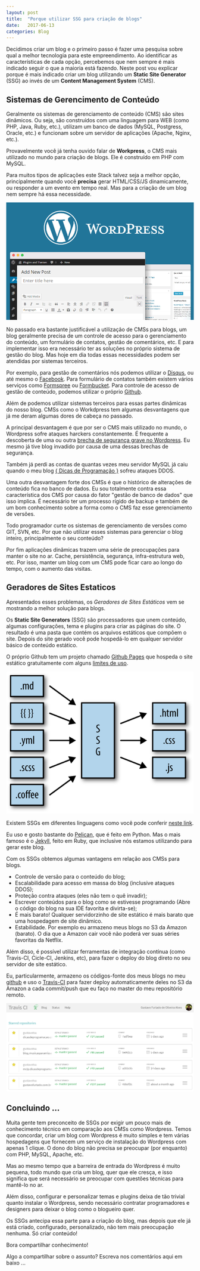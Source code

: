 ```yaml
---
layout: post
title:  "Porque utilizar SSG para criação de blogs"
date:   2017-06-13
categories: Blog
---
```


Decidimos criar um blog e o primeiro passo é fazer uma pesquisa sobre
qual a melhor tecnologia para este empreendimento.
Ao identificar as características de cada opção, percebemos que
nem sempre é mais indicado seguir o que a maioria está fazendo.
Neste post vou explicar porque é mais indicado criar um blog utilizando um
**Static Site Generator** (SSG) ao invés de um **Content Management System** (CMS).

Sistemas de Gerencimento de Conteúdo
------------------------------------

Geralmente os sistemas de gerenciamento de conteúdo (CMS) são sites dinâmicos.
Ou seja, são construídos com uma linguagem para WEB (como PHP, Java, Ruby, etc.),
utilizam um banco de dados (MySQL, Postgress, Oracle, etc.)
e funcionam sobre um servidor de aplicações (Apache, Nginx, etc.).

Provavelmente você já tenha ouvido falar de **Workpress**,
o CMS mais utilizado no mundo para criação de blogs.
Ele é construído em PHP com MySQL.

Para muitos tipos de aplicações este Stack talvez seja a melhor opção,
principalmente quando você **precisa** gerar HTML/CSS/JS dinamicamente,
ou responder a um evento em tempo real.
Mas para a criação de um blog nem sempre há essa necessidade.

![Wordpress](/assets/images/wordpress.png)

No passado era bastante justificável a utilização de CMSs para blogs,
um blog geralmente precisa de um controle de acesso para o gerenciamento do conteúdo,
um formulário de contatos, gestão de comentários, etc.
E para implementar isso era necessário ter as soluções no próprio sistema de gestão do blog.
Mas hoje em dia todas essas necessidades podem ser atendidas por sistemas terceiros.

Por exemplo, para gestão de comentários nós podemos utilizar o [Disqus](https://disqus.com/),
ou até mesmo o [Facebook](https://developers.facebook.com/).
Para formulário de contatos também existem vários serviços como [Formspree](https://formspree.io) ou
[Formbucket](https://www.formbucket.com/).
Para controle de acesso de gestão de conteúdo, podemos utilizar o próprio [Github](https://github.com/).

Além de podemos utilizar sistemas terceiros para essas partes dinâmicas do nosso blog.
CMSs como o Workdpress tem algumas desvantagens que já me deram algumas dores de cabeça no passado.

A principal desvantagem é que por ser o CMS mais utilizado no mundo,
o Wordpress sofre ataques harckers constantemente.
É frequente a descoberta de uma ou outra [brecha de segurança grave no Wordpress](https://www.google.com.br/search?q=falha+de+segurança+grave+no+wordpress).
Eu mesmo já tive blog invadido por causa de uma dessas brechas de segurança.

Também já perdi as contas de quantas vezes meu servidor MySQL já caiu quando o meu blog [{ Dicas de Programação }](http://dicasdeprogramacao.com.br/) sofreu ataques DDOS.

Uma outra desvantagem forte dos CMSs é que o histórico de alterações de conteúdo fica no banco de dados.
Eu sou totalmente contra essa característica dos CMS
por causa do fator "gestão de banco de dados" que isso implica.
É necessário ter um processo rígido de backup e também de um bom conhecimento
sobre a forma como o CMS faz esse gerenciamento de versões.

Todo programador curte os sistemas de gerenciamento de versões como GIT, SVN, etc.
Por que não utilizar esses sistemas para gerenciar o blog inteiro, principalmente o seu conteúdo?

Por fim aplicações dinâmicas trazem uma série de preocupações para manter o site no ar.
Cache, persistência, segurança, infra-estrutura web, etc.
Por isso, manter um blog com um CMS pode ficar caro ao longo do tempo, com o aumento das visitas.

Geradores de Sites Estaticos
----------------------------

Apresentados esses problemas, os _Geradores de Sites Estáticos_
vem se mostrando a melhor solução para blogs.

Os **Static Site Generators** (SSG) são processadores que unem conteúdo,
algumas configurações, tema e plugins para criar as páginas do site.
O resultado é uma pasta que contém os arquivos estáticos que compõem o site.
Depois do site gerado você pode hospedá-lo em qualquer servidor básico de conteúdo estático.

O próprio Github tem um projeto chamado [Github Pages](https://pages.github.com/)
que hospeda o site estático gratuitamente com alguns [limites de uso](https://help.github.com/articles/what-is-github-pages/#usage-limits).

![Static Site Generator](/assets/images/ssg.png)

Existem SSGs em diferentes linguagens como você pode conferir [neste link](https://www.staticgen.com/).

Eu uso e gosto bastante do [Pelican](https://blog.getpelican.com/), que é feito em Python.
Mas o mais famoso é o [Jekyll](https://jekyllrb.com/), feito em Ruby,
que inclusive nós estamos utilizando para gerar este blog.

Com os SSGs obtemos algumas vantagens em relação aos CMSs para blogs.

- Controle de versão para o conteúdo do blog;
- Escalabilidade para acesso em massa do blog (inclusive ataques DDOS);
- Proteção contra ataques (eles não tem o quê invadir);
- Escrever conteúdos para o blog como se estivesse programando
(Abre o código do blog na sua IDE favorita e divirta-se);
- É mais barato! Qualquer servidorzinho de site estático é mais barato
que uma hospedagem de site dinâmico.
- Estabilidade. Por exemplo eu armazeno meus blogs no S3 da Amazon (barato).
O dia que a Amazon cair você não poderá ver suas séries favoritas da Netflix.

Além disso, é possível utilizar ferramentas de integração contínua (como Travis-CI, Cicle-CI, Jenkins, etc),
para fazer o deploy do blog direto no seu servidor de site estático.

Eu, particularmente, armazeno os códigos-fonte dos meus blogs no meu [github](https://github.com/gustavofoa)
e uso o [Travis-CI](https://travis-ci.org/) para fazer deploy automaticamente deles no S3 da Amazon
a cada commit/push que eu faço no master do meu repositório remoto.

![Travis-CI](/assets/images/travis-ci-gustavo.png)

Concluindo ...
--------------

Muita gente tem preconceito de SSGs por exigir um pouco mais de conhecimento técnico
em comparação aos CMSs como Wordpress.
Temos que concordar, criar um blog com Wordpress é muito simples e
tem várias hospedagens que fornecem um serviço de instalação do Wordpress
com apenas 1 clique. O dono do blog não precisa se preocupar (por enquanto) com PHP, MySQL, Apache, etc.

Mas ao mesmo tempo que a barreira de entrada do Wordpress é muito pequena,
todo mundo que cria um blog, quer que ele cresça, e isso significa que
será necessário se preocupar com questões técnicas para mantê-lo no ar.

Além disso, configurar e personalizar temas e plugins deixa de tão trivial quanto instalar o Wordpress,
sendo necessário contratar programadores e designers para deixar o blog como o blogueiro quer.

Os SSGs antecipa essa parte para a criação do blog, mas depois que ele já está criado,
configurado, personalizado, não tem mais preocupação nenhuma. Só criar conteúdo!

Bora compartilhar conhecimento!

Algo a compartilhar sobre o assunto? Escreva nos comentários aqui em baixo ...
